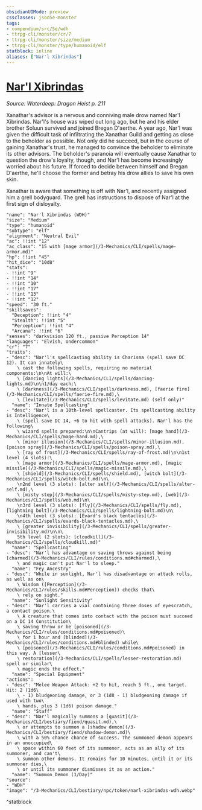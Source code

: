 ```yaml
---
obsidianUIMode: preview
cssclasses: json5e-monster
tags:
- compendium/src/5e/wdh
- ttrpg-cli/monster/cr/7
- ttrpg-cli/monster/size/medium
- ttrpg-cli/monster/type/humanoid/elf
statblock: inline
aliases: ["Nar'l Xibrindas"]
---
```

# [Nar'l Xibrindas](3-Mechanics\CLI\bestiary\npc/narl-xibrindas-wdh.md)
*Source: Waterdeep: Dragon Heist p. 211*  

Xanathar's advisor is a nervous and conniving male drow named Nar'l Xibrindas. Nar'l's house was wiped out long ago, but he and his elder brother Soluun survived and joined Bregan D'aerthe. A year ago, Nar'l was given the difficult task of infiltrating the Xanathar Guild and getting as close to the beholder as possible. Not only did he succeed, but in the course of gaining Xanathar's trust, he managed to convince the beholder to eliminate its other advisors. The beholder's paranoia will eventually cause Xanathar to question the drow's loyalty, though, and Nar'l has become increasingly worried about his future. If forced to decide between himself and Bregan D'aerthe, he'll choose the former and betray his drow allies to save his own skin.

Xanathar is aware that something is off with Nar'l, and recently assigned him a grell bodyguard. The grell has instructions to dispose of Nar'l at the first sign of disloyalty.

```statblock
"name": "Nar'l Xibrindas (WDH)"
"size": "Medium"
"type": "humanoid"
"subtype": "elf"
"alignment": "Neutral Evil"
"ac": !!int "12"
"ac_class": "15 with [mage armor](/3-Mechanics/CLI/spells/mage-armor.md)"
"hp": !!int "45"
"hit_dice": "10d8"
"stats":
- !!int "9"
- !!int "14"
- !!int "10"
- !!int "17"
- !!int "13"
- !!int "12"
"speed": "30 ft."
"skillsaves":
  "Deception": !!int "4"
  "Stealth": !!int "5"
  "Perception": !!int "4"
  "Arcana": !!int "6"
"senses": "darkvision 120 ft., passive Perception 14"
"languages": "Elvish, Undercommon"
"cr": "7"
"traits":
- "desc": "Nar'l's spellcasting ability is Charisma (spell save DC 12). It can innately\
    \ cast the following spells, requiring no material components:\n\nAt will:\
    \ [dancing lights](/3-Mechanics/CLI/spells/dancing-lights.md)\n\n1/day each:\
    \ [darkness](/3-Mechanics/CLI/spells/darkness.md), [faerie fire](/3-Mechanics/CLI/spells/faerie-fire.md),\
    \ [levitate](/3-Mechanics/CLI/spells/levitate.md) (self only)"
  "name": "Innate Spellcasting"
- "desc": "Nar'l is a 10th-level spellcaster. Its spellcasting ability is Intelligence\
    \ (spell save DC 14, +6 to hit with spell attacks). Nar'l has the following\
    \ wizard spells prepared:\n\nCantrips (at will): [mage hand](/3-Mechanics/CLI/spells/mage-hand.md),\
    \ [minor illusion](/3-Mechanics/CLI/spells/minor-illusion.md), [poison spray](/3-Mechanics/CLI/spells/poison-spray.md),\
    \ [ray of frost](/3-Mechanics/CLI/spells/ray-of-frost.md)\n\n1st level (4 slots):\
    \ [mage armor](/3-Mechanics/CLI/spells/mage-armor.md), [magic missile](/3-Mechanics/CLI/spells/magic-missile.md),\
    \ [shield](/3-Mechanics/CLI/spells/shield.md), [witch bolt](/3-Mechanics/CLI/spells/witch-bolt.md)\n\
    \n2nd level (3 slots): [alter self](/3-Mechanics/CLI/spells/alter-self.md),\
    \ [misty step](/3-Mechanics/CLI/spells/misty-step.md), [web](/3-Mechanics/CLI/spells/web.md)\n\
    \n3rd level (3 slots): [fly](/3-Mechanics/CLI/spells/fly.md), [lightning bolt](/3-Mechanics/CLI/spells/lightning-bolt.md)\n\
    \n4th level (3 slots): [Evard's black tentacles](/3-Mechanics/CLI/spells/evards-black-tentacles.md),\
    \ [greater invisibility](/3-Mechanics/CLI/spells/greater-invisibility.md)\n\n\
    5th level (2 slots): [cloudkill](/3-Mechanics/CLI/spells/cloudkill.md)"
  "name": "Spellcasting"
- "desc": "Nar'l has advantage on saving throws against being [charmed](/3-Mechanics/CLI/rules/conditions.md#charmed),\
    \ and magic can't put Nar'l to sleep."
  "name": "Fey Ancestry"
- "desc": "While in sunlight, Nar'l has disadvantage on attack rolls, as well as on\
    \ Wisdom ([Perception](/3-Mechanics/CLI/rules/skills.md#Perception)) checks that\
    \ rely on sight."
  "name": "Sunlight Sensitivity"
- "desc": "Nar'l carries a vial containing three doses of eyescratch, a contact poison.\
    \ A creature that comes into contact with the poison must succeed on a DC 14 Constitution\
    \ saving throw or be [poisoned](/3-Mechanics/CLI/rules/conditions.md#poisoned)\
    \ for 1 hour and [blinded](/3-Mechanics/CLI/rules/conditions.md#blinded) while\
    \ [poisoned](/3-Mechanics/CLI/rules/conditions.md#poisoned) in this way. A [lesser\
    \ restoration](/3-Mechanics/CLI/spells/lesser-restoration.md) spell or similar\
    \ magic ends the effect."
  "name": "Special Equipment"
"actions":
- "desc": "Melee Weapon Attack: +2 to hit, reach 5 ft., one target. Hit: 2 (1d6\
    \ - 1) bludgeoning damage, or 3 (1d8 - 1) bludgeoning damage if used with two\
    \ hands, plus 3 (1d6) poison damage."
  "name": "Staff"
- "desc": "Nar'l magically summons a [quasit](/3-Mechanics/CLI/bestiary/fiend/quasit.md),\
    \ or attempts to summon a [shadow demon](/3-Mechanics/CLI/bestiary/fiend/shadow-demon.md)\
    \ with a 50% chance chance of success. The summoned demon appears in an unoccupied\
    \ space within 60 feet of its summoner, acts as an ally of its summoner, and can't\
    \ summon other demons. It remains for 10 minutes, until it or its summoner dies,\
    \ or until its summoner dismisses it as an action."
  "name": "Summon Demon (1/Day)"
"source":
- "WDH"
"image": "/3-Mechanics/CLI/bestiary/npc/token/narl-xibrindas-wdh.webp"
```
^statblock